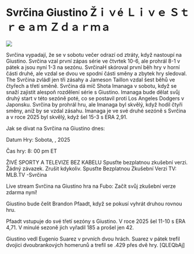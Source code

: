 # Svrčina Giustino Žｉｖé Ｌｉｖｅ Ｓｔｒｅａｍ Ｚｄａｒｍａ  
  
  
[![](https://i.imgur.com/qSNzIqt.png)](https://movie.rssnews.media/bJrBjwxYq.php)  
  
Svrčina vypadají, že se v sobotu večer odrazí od ztráty, když nastoupí na Giustino. Svrčina vzal první zápas série ve čtvrtek 10-6, ale prohrál 8-1 v pátek a jsou nyní 1-3 na sezónu. SvrčinaH skóroval první běh hry v horní části druhé, ale vzdal se dvou ve spodní části směny a zbytek hry sledoval. The Svrčina zvládl jen tři zásahy a Jameson Taillon vzdal šest běhů ve čtyřech a třetí směně. Svrčina dá míč Shota Imanaga v sobotu, když se snaží zajistit alespoň rozdělení série s Giustino. Imanaga bude dělat svůj druhý start v této sezóně poté, co se postavil proti Los Angeles Dodgers v Japonsku. Svrčina by prohrál hru, ale Imanaga byl skvělý, když hodil čtyři směny, aniž by se vzdal zásahu. Imanaga je ve své druhé sezóně s Svrčina a v roce 2025 byl skvělý, když šel 15-3 s ERA 2,91.

Jak se dívat na Svrčina na Giustino dnes:

Datum Hry: Sobota, , 2025

Čas hry: 8: 00 pm ET

ŽIVÉ SPORTY A TELEVIZE BEZ KABELU
Spusťte bezplatnou zkušební verzi. Žádný závazek. Zrušit kdykoliv.
Spusťte Bezplatnou Zkušební Verzi
TV: MLB.TV -Svrčina

Live stream Svrčina na Giustino hra na Fubo: Začít svůj zkušební verze zdarma nyní!

Giustino bude čelit Brandon Pfaadt, když se pokusí vyhrát druhou rovnou hru.

Pfaadt vstupuje do své třetí sezóny s Giustino. V roce 2025 šel 11-10 s ERA 4,71. V minulé sezoně jich vyřadil 185 a prošel jen 42.

Giustino vedl Eugenio Suarez v prvních dvou hrách. Suarez v pátek trefil dvojici dvoubrankových homerunů a trefil se .429 přes dvě hry. [QLEQbAj]
